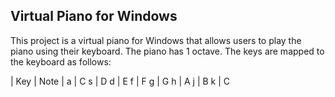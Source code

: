 
## Virtual Piano for Windows

This project is a virtual piano for Windows that allows users to play the piano using their keyboard. The piano has 1 octave. The keys are mapped to the keyboard as follows:

| Key | Note |
    a | C
    s | D
    d | E
    f | F
    g | G
    h | A
    j | B
    k | C
